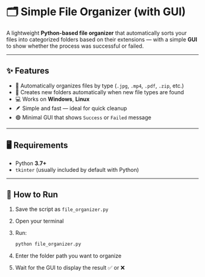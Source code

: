 # 🗂️ Simple File Organizer (with GUI)

A lightweight **Python-based file organizer** that automatically sorts your files into categorized folders based on their extensions — with a simple **GUI** to show whether the process was successful or failed.

---

## ✨ Features
- 📁 Automatically organizes files by type (`.jpg`, `.mp4`, `.pdf`, `.zip`, etc.)  
- 🧩 Creates new folders automatically when new file types are found  
- 💻 Works on **Windows**, **Linux**  
- 🪶 Simple and fast — ideal for quick cleanup  
- 🟢 Minimal GUI that shows `Success` or `Failed` message  

---

## 🖥️ Requirements
- Python **3.7+**
- `tkinter` (usually included by default with Python)

---

## 🚀 How to Run
1. Save the script as `file_organizer.py`
2. Open your terminal
3. Run:
   ```bash
   python file_organizer.py

4. Enter the folder path you want to organize


5. Wait for the GUI to display the result ✅ or ❌

   
